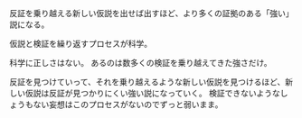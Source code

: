 反証を乗り越える新しい仮説を出せば出すほど、より多くの証拠のある「強い」説になる。

仮説と検証を繰り返すプロセスが科学。

科学に正しさはない。
あるのは数多くの検証を乗り越えてきた強さだけ。

反証を見つけていって、それを乗り越えるような新しい仮説を見つけるほど、新しい仮説は反証が見つかりにくい強い説になっていく。
検証できないようなしょうもない妄想はこのプロセスがないのでずっと弱いまま。
